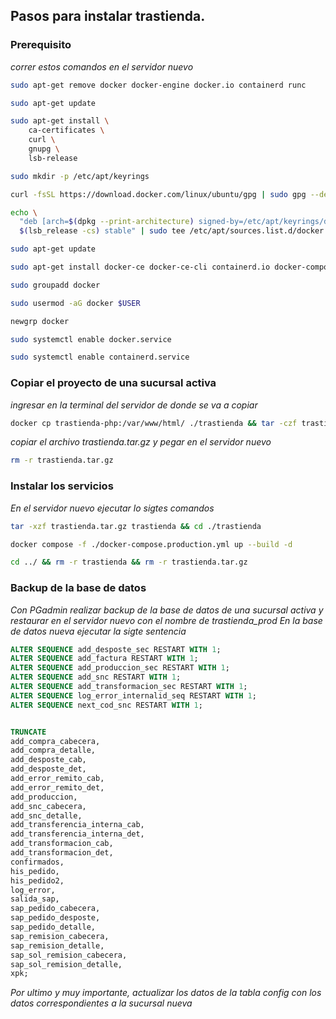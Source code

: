 ## Pasos para instalar trastienda.

### Prerequisito

_correr estos comandos en el servidor nuevo_

```sh
sudo apt-get remove docker docker-engine docker.io containerd runc
```
```sh
sudo apt-get update
```
```sh
sudo apt-get install \
    ca-certificates \
    curl \
    gnupg \
    lsb-release
```
```sh
sudo mkdir -p /etc/apt/keyrings
```
```sh
curl -fsSL https://download.docker.com/linux/ubuntu/gpg | sudo gpg --dearmor -o /etc/apt/keyrings/docker.gpg
```
```sh
echo \
  "deb [arch=$(dpkg --print-architecture) signed-by=/etc/apt/keyrings/docker.gpg] https://download.docker.com/linux/ubuntu \
  $(lsb_release -cs) stable" | sudo tee /etc/apt/sources.list.d/docker.list > /dev/null
```
```sh
sudo apt-get update
```
```sh
sudo apt-get install docker-ce docker-ce-cli containerd.io docker-compose-plugin
```
```sh
sudo groupadd docker
```
```sh
sudo usermod -aG docker $USER
```
```sh
newgrp docker
```
```sh
sudo systemctl enable docker.service
```
```sh
sudo systemctl enable containerd.service
```

### Copiar el proyecto de una sucursal activa

_ingresar en la terminal del servidor de donde se va a copiar_

```sh
docker cp trastienda-php:/var/www/html/ ./trastienda && tar -czf trastienda.tar.gz trastienda/ && rm -r trastienda
```
_copiar el archivo trastienda.tar.gz y pegar en el servidor nuevo_

```sh
rm -r trastienda.tar.gz
```

### Instalar los servicios

_En el servidor nuevo ejecutar lo sigtes comandos_

```sh
tar -xzf trastienda.tar.gz trastienda && cd ./trastienda
```
```sh
docker compose -f ./docker-compose.production.yml up --build -d
```
```sh
cd ../ && rm -r trastienda && rm -r trastienda.tar.gz
```

### Backup de la base de datos

_Con PGadmin realizar backup de la base de datos de una sucursal activa y restaurar en el servidor nuevo con el nombre de trastienda_prod_
_En la base de datos nueva ejecutar la sigte sentencia_
```sql
ALTER SEQUENCE add_desposte_sec RESTART WITH 1;
ALTER SEQUENCE add_factura RESTART WITH 1;
ALTER SEQUENCE add_produccion_sec RESTART WITH 1;
ALTER SEQUENCE add_snc RESTART WITH 1;
ALTER SEQUENCE add_transformacion_sec RESTART WITH 1;
ALTER SEQUENCE log_error_internalid_seq RESTART WITH 1;
ALTER SEQUENCE next_cod_snc RESTART WITH 1;


TRUNCATE 
add_compra_cabecera,
add_compra_detalle,
add_desposte_cab,
add_desposte_det,
add_error_remito_cab,
add_error_remito_det,
add_produccion,
add_snc_cabecera,
add_snc_detalle,
add_transferencia_interna_cab,
add_transferencia_interna_det,
add_transformacion_cab,
add_transformacion_det,
confirmados,
his_pedido,
his_pedido2,
log_error,
salida_sap,
sap_pedido_cabecera,
sap_pedido_desposte,
sap_pedido_detalle,
sap_remision_cabecera,
sap_remision_detalle,
sap_sol_remision_cabecera,
sap_sol_remision_detalle,
xpk;
```

_Por ultimo y muy importante, actualizar los datos de la tabla config con los datos correspondientes a la sucursal nueva_
